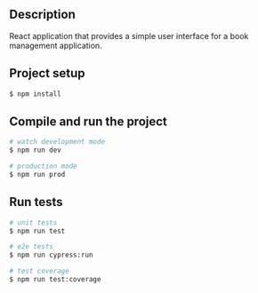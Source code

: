 ## Description

React application that provides a simple user interface for a book management application.

## Project setup

```bash
$ npm install
```

## Compile and run the project

```bash
# watch development mode
$ npm run dev

# production mode
$ npm run prod
```

## Run tests

```bash
# unit tests
$ npm run test

# e2e tests
$ npm run cypress:run

# test coverage
$ npm run test:coverage
```